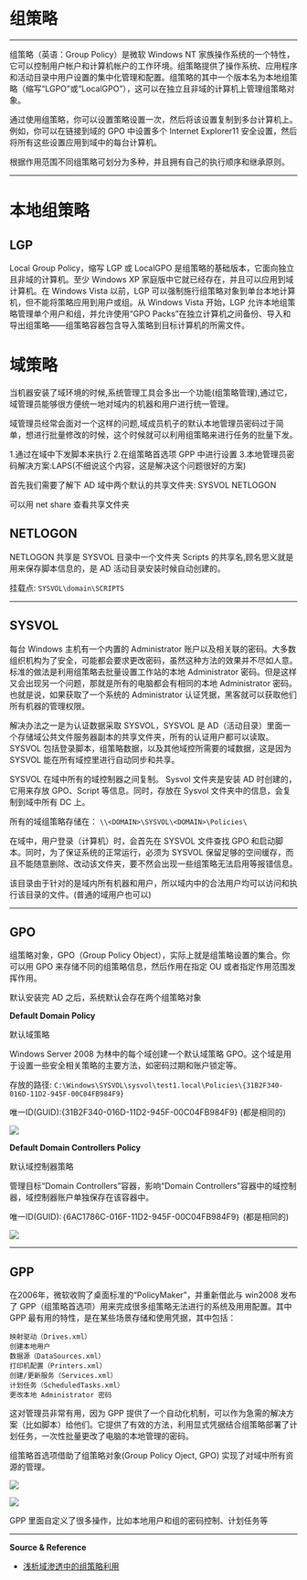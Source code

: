 # 组策略

---

组策略（英语：Group Policy）是微软 Windows NT 家族操作系统的一个特性，它可以控制用户帐户和计算机帐户的工作环境。组策略提供了操作系统、应用程序和活动目录中用户设置的集中化管理和配置。组策略的其中一个版本名为本地组策略（缩写“LGPO”或“LocalGPO”），这可以在独立且非域的计算机上管理组策略对象。

通过使用组策略，你可以设置策略设置一次，然后将该设置复制到多台计算机上。 例如，你可以在链接到域的 GPO 中设置多个 Internet Explorer11 安全设置，然后将所有这些设置应用到域中的每台计算机。

根据作用范围不同组策略可划分为多种，并且拥有自己的执行顺序和继承原则。

---

# 本地组策略

## LGP

Local Group Policy，缩写 LGP 或 LocalGPO 是组策略的基础版本，它面向独立且非域的计算机。至少 Windows XP 家庭版中它就已经存在，并且可以应用到域计算机。在 Windows Vista 以前，LGP 可以强制施行组策略对象到单台本地计算机，但不能将策略应用到用户或组。从 Windows Vista 开始，LGP 允许本地组策略管理单个用户和组，并允许使用“GPO Packs”在独立计算机之间备份、导入和导出组策略——组策略容器包含导入策略到目标计算机的所需文件。

# 域策略

当机器安装了域环境的时候,系统管理工具会多出一个功能(组策略管理),通过它，域管理员能够很方便统一地对域内的机器和用户进行统一管理。

域管理员经常会面对一个这样的问题,域成员机子的默认本地管理员密码过于简单，想进行批量修改的时候，这个时候就可以利用组策略来进行任务的批量下发。

1.通过在域中下发脚本来执行
2.在组策略首选项 GPP 中进行设置
3.本地管理员密码解决方案:LAPS(不细说这个内容，这是解决这个问题很好的方案)

首先我们需要了解下 AD 域中两个默认的共享文件夹: SYSVOL NETLOGON

可以用 net share 查看共享文件夹

## NETLOGON

NETLOGON 共享是 SYSVOL 目录中一个文件夹 Scripts 的共享名,顾名思义就是用来保存脚本信息的，是 AD 活动目录安装时候自动创建的。

挂载点: `SYSVOL\domain\SCRIPTS`

---

## SYSVOL

每台 Windows 主机有一个内置的 Administrator 账户以及相关联的密码。大多数组织机构为了安全，可能都会要求更改密码，虽然这种方法的效果并不尽如人意。标准的做法是利用组策略去批量设置工作站的本地 Administrator 密码。但是这样又会出现另一个问题，那就是所有的电脑都会有相同的本地 Administrator 密码。也就是说，如果获取了一个系统的 Administrator 认证凭据，黑客就可以获取他们所有机器的管理权限。

解决办法之一是为认证数据采取 SYSVOL，SYSVOL 是 AD（活动目录）里面一个存储域公共文件服务器副本的共享文件夹，所有的认证用户都可以读取。SYSVOL 包括登录脚本，组策略数据，以及其他域控所需要的域数据，这是因为 SYSVOL 能在所有域控里进行自动同步和共享。

SYSVOL 在域中所有的域控制器之间复制。 Sysvol 文件夹是安装 AD 时创建的，它用来存放 GPO、Script 等信息。同时，存放在 Sysvol 文件夹中的信息，会复制到域中所有 DC 上。

所有的域组策略存储在： `\\<DOMAIN>\SYSVOL\<DOMAIN>\Policies\`

在域中，用户登录（计算机）时，会首先在 SYSVOL 文件查找 GPO 和启动脚本。同时，为了保证系统的正常运行，必须为 SYSVOL 保留足够的空间缓存，而且不能随意删除、改动该文件夹，要不然会出现一些组策略无法启用等报错信息。

该目录由于针对的是域内所有机器和用户，所以域内中的合法用户均可以访问和执行该目录的文件。(普通的域用户也可以)

---

## GPO

组策略对象，GPO（Group Policy Object），实际上就是组策略设置的集合。你可以用 GPO 来存储不同的组策略信息，然后作用在指定 OU 或者指定作用范围发挥作用。

默认安装完 AD 之后，系统默认会存在两个组策略对象

**Default Domain Policy**

默认域策略

Windows Server 2008 为林中的每个域创建一个默认域策略 GPO。这个域是用于设置一些安全相关策略的主要方法，如密码过期和账户锁定等。

存放的路径: `C:\Windows\SYSVOL\sysvol\test1.local\Policies\{31B2F340-016D-11D2-945F-00C04FB984F9}`

唯一ID(GUID):{31B2F340-016D-11D2-945F-00C04FB984F9} (都是相同的)

![](../../../../assets/img/运维/Windows/笔记/组策略/1.png)

**Default Domain Controllers Policy**

默认域控制器策略

管理目标“Domain Controllers”容器，影响“Domain Controllers”容器中的域控制器，域控制器账户单独保存在该容器中。

唯一ID(GUID):｛6AC1786C-016F-11D2-945F-00C04FB984F9｝ (都是相同的)

![](../../../../assets/img/运维/Windows/笔记/组策略/2.png)

---

## GPP

在2006年，微软收购了桌面标准的“PolicyMaker”，并重新借此与 win2008 发布了 GPP（组策略首选项）用来完成很多组策略无法进行的系统及用用配置。其中 GPP 最有用的特性，是在某些场景存储和使用凭据，其中包括：
```
映射驱动（Drives.xml）
创建本地用户
数据源（DataSources.xml）
打印机配置（Printers.xml）
创建/更新服务（Services.xml）
计划任务（ScheduledTasks.xml）
更改本地 Administrator 密码
```
这对管理员非常有用，因为 GPP 提供了一个自动化机制，可以作为急需的解决方案（比如脚本）给他们。它提供了有效的方法，利用显式凭据结合组策略部署了计划任务，一次性批量更改了电脑的本地管理的密码。

组策略首选项借助了组策略对象(Group Policy Oject, GPO) 实现了对域中所有资源的管理。

![](../../../../assets/img/运维/Windows/笔记/组策略/3.png)

![](../../../../assets/img/运维/Windows/笔记/组策略/4.png)

GPP 里面自定义了很多操作，比如本地用户和组的密码控制、计划任务等

---

**Source & Reference**
- [浅析域渗透中的组策略利用](https://xz.aliyun.com/t/7784)
